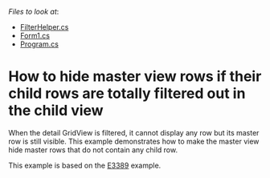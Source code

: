 <!-- default file list -->
*Files to look at*:

* [FilterHelper.cs](./CS/E3747CS/FilterHelper.cs)
* [Form1.cs](./CS/E3747CS/Form1.cs)
* [Program.cs](./CS/E3747CS/Program.cs)
<!-- default file list end -->
# How to hide master view rows if their child rows are totally filtered out in the child view


<p>When the detail GridView is filtered, it cannot display any row but its master row is still visible. This example demonstrates how to make the master view hide master rows that do not contain any child row.</p><p>This example is based on the <a href="https://www.devexpress.com/Support/Center/p/E3389">E3389</a> example.</p><br />


<br/>


